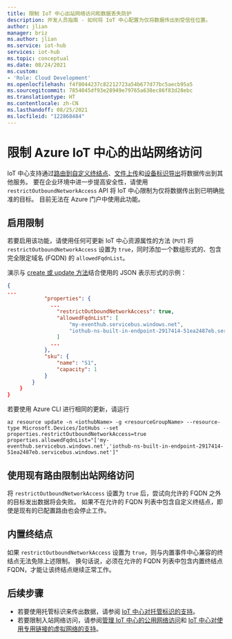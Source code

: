 ```yaml
---
title: 限制 IoT 中心出站网络访问和数据丢失防护
description: 开发人员指南 - 如何将 IoT 中心配置为仅将数据传出到受信任位置。
author: jlian
manager: briz
ms.author: jlian
ms.service: iot-hub
services: iot-hub
ms.topic: conceptual
ms.date: 08/24/2021
ms.custom:
- 'Role: Cloud Development'
ms.openlocfilehash: f4f8044237c82212723a54b677d77bc5aecb95a5
ms.sourcegitcommit: 7854045df93e28949e79765a638ec86f83d28ebc
ms.translationtype: HT
ms.contentlocale: zh-CN
ms.lasthandoff: 08/25/2021
ms.locfileid: "122868484"
---
```

# <a name="restrict-outbound-network-access-for-azure-iot-hub"></a>限制 Azure IoT 中心的出站网络访问

IoT 中心支持通过[路由到自定义终结点](iot-hub-devguide-messages-d2c.md)、[文件上传](iot-hub-devguide-file-upload.md)和[设备标识导出](iot-hub-bulk-identity-mgmt.md)将数据传出到其他服务。 要在企业环境中进一步提高安全性，请使用 `restrictOutboundNetworkAccess` API 将 IoT 中心限制为仅将数据传出到已明确批准的目标。 目前无法在 Azure 门户中使用此功能。

## <a name="enabling-the-restriction"></a>启用限制

若要启用该功能，请使用任何可更新 IoT 中心资源属性的方法 (`PUT`) 将 `restrictOutboundNetworkAccess` 设置为 `true`，同时添加一个数组形式的、包含完全限定域名 (FQDN) 的 `allowedFqdnList`。 

演示与 [create 或 update 方法](/rest/api/iothub/iothubresource/createorupdate)结合使用的 JSON 表示形式的示例：

```json
{
...
            "properties": {
              ...
                "restrictOutboundNetworkAccess": true,
                "allowedFqdnList": [
                    "my-eventhub.servicebus.windows.net",
                    "iothub-ns-built-in-endpoint-2917414-51ea2487eb.servicebus.windows.net"
                ]
              ...
            },
            "sku": {
                "name": "S1",
                "capacity": 1
            }
        }
    }
}
```
若要使用 Azure CLI 进行相同的更新，请运行

```azurecli-interactive
az resource update -n <iothubName> -g <resourceGroupName> --resource-type Microsoft.Devices/IotHubs --set properties.restrictOutboundNetworkAccess=true properties.allowedFqdnList="['my-eventhub.servicebus.windows.net','iothub-ns-built-in-endpoint-2917414-51ea2487eb.servicebus.windows.net']"
```

## <a name="restricting-outbound-network-access-with-existing-routes"></a>使用现有路由限制出站网络访问

将 `restrictOutboundNetworkAccess` 设置为 `true` 后，尝试向允许的 FQDN 之外的目标发出数据将会失败。 如果不在允许的 FQDN 列表中包含自定义终结点，即使是现有的已配置路由也会停止工作。

## <a name="built-in-endpoint"></a>内置终结点

如果 `restrictOutboundNetworkAccess` 设置为 `true`，则与内置事件中心兼容的终结点无法免除上述限制。 换句话说，必须在允许的 FQDN 列表中包含内置终结点 FQDN，才能让该终结点继续正常工作。

## <a name="next-steps"></a>后续步骤

- 若要使用托管标识来传出数据，请参阅 [IoT 中心对托管标识的支持](iot-hub-managed-identity.md)。
- 若要限制入站网络访问，请参阅[管理 IoT 中心的公用网络访问](iot-hub-public-network-access.md)和 [IoT 中心对使用专用链接的虚拟网络的支持](virtual-network-support.md)。